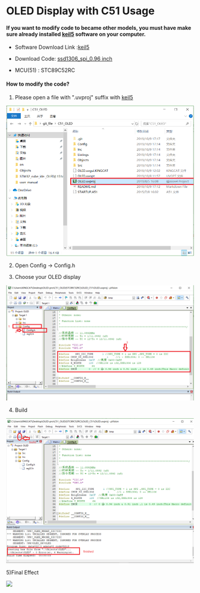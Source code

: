 # OLED Display with C51 Usage

####  If you want to modify code to became other models, you must have make sure already installed [keil5](https://www.keil.com/download/product/) software on your computer.

* Software Download Link :[keil5](https://www.keil.com/download/product/)

* Download Code: [ssd1306_spi_0.96 inch](https://github.com/15883893721/C51_OLED.git)

* MCU(51) : STC89C52RC

####  	How to modify the code?

1) Please open a file with ".uvproj" suffix with [keil5](https://www.keil.com/download/product/)

<img src="img/c51_oled_picture/f1.png">

2) Open Config -> Config.h

3) Choose your OLED display

<img src="img/c51_oled_picture/f2.png">

4) Build

<img src="img/c51_oled_picture/f3.png">

5)Final Effect

<img src="img/c51_oled_picture/final.png">